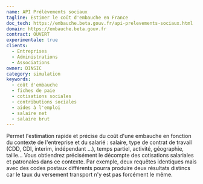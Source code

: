 ```yaml
---
name: API Prélèvements sociaux
tagline: Estimer le coût d'embauche en France
doc_tech: https://embauche.beta.gouv.fr/api-prelevements-sociaux.html
domain: https://embauche.beta.gouv.fr
contract: OUVERT
experimentale: true
clients:
  - Entreprises
  - Administrations
  - Associations
owner: DINSIC
category: simulation
keywords:
  - coût d'embauche
  - fiches de paie
  - cotisations sociales
  - contributions sociales
  - aides à l'emploi
  - salaire net
  - salaire brut
---
```


Permet l'estimation rapide et précise du coût d'une embauche en fonction du contexte de l'entreprise et du salarié : salaire, type de contrat de travail (CDD, CDI, interim, indépendant ...), temps partiel, activité, géographie, taille... Vous obtiendrez précisément le décompte des cotisations salariales et patronales dans ce contexte. Par exemple, deux requêtes identiques mais avec des codes postaux différents pourra produire deux résultats distincs car le taux du versement transport n'y est pas forcément le même.
